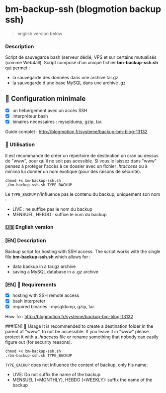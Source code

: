 bm-backup-ssh (blogmotion backup ssh)
===

> english version below

### Description
Script de sauvegarde bash (serveur dédié, VPS et sur certains mutualisés (comme Web4all). Script composé d'un unique fichier **bm-backup-ssh.sh** qui permet :

- la sauvegarde des données dans une archive tar.gz
- la sauvegarde d'une base MySQL dans une archive .gz

## 🚦 Configuration minimale
- [X] un hébergement avec un accès SSH
- [X] interpréteur bash
- [X] binaires nécessaires : mysqldump, gzip, tar.

Guide complet : http://blogmotion.fr/systeme/backup-bm-blog-13132

### 🚀 Utilisation
Il est recommandé de créer un répertoire de destination un cran au dessus de "www", pour qu'il ne soit pas acessible. Si vous le laissez dans "www" pensez à protéger l'accès à ce dossier avec un fichier *.htaccess* ou à minima lui donner un nom exotique (pour des raisons de sécurité).

```
chmod +x bm-backup-ssh.sh
./bm-backup-ssh.sh TYPE_BACKUP
```

Le `TYPE_BACKUP` n'influence pas le contenu du backup, uniquement son nom :
* LIVE : ne suffixe pas le nom du backup
* MENSUEL, HEBDO : suffixe le nom du backup

### 🇺🇸 English version

### [EN] Description
Backup script for hosting with SSH access. The script works with the single file **bm-backup-ssh.sh** which allows for :

- data backup in a tar.gz archive
- saving a MySQL database in a .gz archive

### [EN] 🚦 Requirements
- [X] hosting with SSH remote access
- [X] bash interpreter
- [X] required binaries : mysqldump, gzip, tar.

How To : http://blogmotion.fr/systeme/backup-bm-blog-13132

###[EN] 🚀 Usage 
It is recommended to create a destination folder in the parent of "www", to not be accessible. If you leave it in "www" please protect it with a *.htaccess* file or rename something that nobody can easily figure out (for security reasons).

```
chmod +x bm-backup-ssh.sh
./bm-backup-ssh.sh TYPE_BACKUP
```

`TYPE_BACKUP` does not influence the content of backup, only his name:
* LIVE: Do not suffix the name of the backup
* MENSUEL (=MONTHLY), HEBDO (=WEEKLY): suffix the name of the backup
